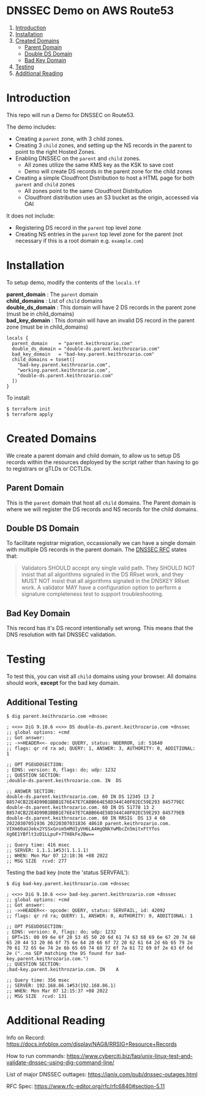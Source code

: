 # DNSSEC Demo on AWS Route53


1. [Introduction](#Introduction)
2. [Installation](#Installation)
3. [Created Domains](#Created-Domains)
    * [Parent Domain](#Parent-Domain)
    * [Double DS Domain](#Double-DS-Domain)
    * [Bad Key Domain](#Bad-Key-Domain)
4. [Testing](#Testing)
5. [Additional Reading](#Additional-Reading)


# Introduction

This repo will run a Demo for DNSSEC on Route53.

The demo includes:

* Creating a `parent` zone, with 3 child zones.
* Creating 3 `child` zones, and setting up the NS records in the parent to point to the right Hosted Zones.
* Enabling DNSSEC on the `parent` and `child` zones.
    * All zones utilize the same KMS key as the KSK to save cost
    * Demo will create DS records in the parent zone for the child zones
* Creating a simple Cloudfront Distribution to host a HTML page for both `parent` and `child` zones
    * All zones point to the same Cloudfront Distribution
    * Cloudfront distribution uses an S3 bucket as the origin, accessed via OAI

It does not include:
* Registering DS record in the `parent` top level zone
* Creating NS entries in the `parent` top level zone for the parent (not necessary if this is a root domain e.g. `example.com`)

# Installation

To setup demo, modify the contents of the `locals.tf`

**parent_domain**    : The `parent` domain  
**child_domains**    : List of `child` domains  
**double_ds_domain** : This domain will have 2 DS records in the parent zone (must be in child_domains)  
**bad_key_domain**   : This domain will have an invalid DS record in the parent zone (must be in child_domains)

```hcl
locals {
  parent_domain    = "parent.keithrozario.com"
  double_ds_domain = "double-ds.parent.keithrozario.com"
  bad_key_domain   = "bad-key.parent.keithrozario.com"
  child_domains = toset([
    "bad-key.parent.keithrozario.com",
    "working.parent.keithrozario.com",
    "double-ds.parent.keithrozario.com"
  ])
}
```

To install:

    $ terraform init
    $ terraform apply

# Created Domains

We create a parent domain and child domain, to allow us to setup DS records within the resources deployed by the script rather than having to go to registrars or gTLDs or CCTLDs.

## Parent Domain
This is the `parent` domain that host all `child` domains. The Parent domain is where we will register the DS records and NS records for the child domains. 

## Double DS Domain
To facilitate registrar migration, occassionally we can have a single domain with multiple DS records in the parent domain. The [DNSSEC RFC](https://www.rfc-editor.org/rfc/rfc6840#section-5.11) states that:

>  Validators SHOULD accept any single valid path.  They SHOULD NOT insist that all algorithms signaled in the DS RRset work, and they MUST NOT insist that all algorithms signaled in the DNSKEY RRset work.  A validator MAY have a configuration option to perform a signature completeness test to support troubleshooting.

## Bad Key Domain

This record has it's DS record intentionally set wrong. This means that the DNS resolution with fail DNSSEC validation.

# Testing

To test this, you can visit all `child` domains using your browser. All domains should work, **except** for the bad key domain.

## Additional Testing

    $ dig parent.keithrozario.com +dnssec

    ; <<>> DiG 9.10.6 <<>> DS double-ds.parent.keithrozario.com +dnssec
    ;; global options: +cmd
    ;; Got answer:
    ;; ->>HEADER<<- opcode: QUERY, status: NOERROR, id: 51640
    ;; flags: qr rd ra ad; QUERY: 1, ANSWER: 3, AUTHORITY: 0, ADDITIONAL: 1

    ;; OPT PSEUDOSECTION:
    ; EDNS: version: 0, flags: do; udp: 1232
    ;; QUESTION SECTION:
    ;double-ds.parent.keithrozario.com. IN	DS

    ;; ANSWER SECTION:
    double-ds.parent.keithrozario.com. 60 IN DS	12345 13 2 B8574CB22E4D99B1BBB1E76E47E7CABB664E58D344C40F02EC59E293 845779EC
    double-ds.parent.keithrozario.com. 60 IN DS	51778 13 2 B8574CB22E4D99B1BBB1E76E47E7CABB664E58D344C40F02EC59E293 845779EB
    double-ds.parent.keithrozario.com. 60 IN RRSIG	DS 13 4 60 20220307051936 20220307031836 48610 parent.keithrozario.com. VIXm60aUJekx2YSSxGnsm5mMdIyVH6LA4HgQNkYwMbcZn5mitxFtYfos Xg0E1YBflt3zD1LLpuF+7TH8kFeJBw==

    ;; Query time: 416 msec
    ;; SERVER: 1.1.1.1#53(1.1.1.1)
    ;; WHEN: Mon Mar 07 12:18:36 +08 2022
    ;; MSG SIZE  rcvd: 277


Testing the bad key (note the 'status SERVFAIL'):

    $ dig bad-key.parent.keithrozario.com +dnssec

    ; <<>> DiG 9.10.6 <<>> bad-key.parent.keithrozario.com +dnssec
    ;; global options: +cmd
    ;; Got answer:
    ;; ->>HEADER<<- opcode: QUERY, status: SERVFAIL, id: 42092
    ;; flags: qr rd ra; QUERY: 1, ANSWER: 0, AUTHORITY: 0, ADDITIONAL: 1

    ;; OPT PSEUDOSECTION:
    ; EDNS: version: 0, flags: do; udp: 1232
    ; OPT=15: 00 09 6e 6f 20 53 45 50 20 6d 61 74 63 68 69 6e 67 20 74 68 65 20 44 53 20 66 6f 75 6e 64 20 66 6f 72 20 62 61 64 2d 6b 65 79 2e 70 61 72 65 6e 74 2e 6b 65 69 74 68 72 6f 7a 61 72 69 6f 2e 63 6f 6d 2e ("..no SEP matching the DS found for bad-key.parent.keithrozario.com.")
    ;; QUESTION SECTION:
    ;bad-key.parent.keithrozario.com. IN	A

    ;; Query time: 356 msec
    ;; SERVER: 192.168.86.1#53(192.168.86.1)
    ;; WHEN: Mon Mar 07 12:15:37 +08 2022
    ;; MSG SIZE  rcvd: 131

# Additional Reading

Info on Record:
https://docs.infoblox.com/display/NAG8/RRSIG+Resource+Records

How to run commands:
https://www.cyberciti.biz/faq/unix-linux-test-and-validate-dnssec-using-dig-command-line/

List of major DNSSEC outtages:
https://ianix.com/pub/dnssec-outages.html

RFC Spec:
https://www.rfc-editor.org/rfc/rfc6840#section-5.11